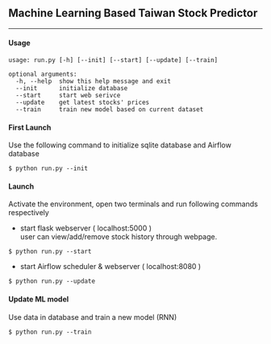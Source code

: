 ## Machine Learning Based Taiwan Stock Predictor
---
#### Usage
```
usage: run.py [-h] [--init] [--start] [--update] [--train]

optional arguments:
  -h, --help  show this help message and exit
  --init      initialize database
  --start     start web serivce
  --update    get latest stocks' prices
  --train     train new model based on current dataset
```
#### **First Launch**
Use the following command to initialize sqlite database and Airflow database
```
$ python run.py --init
```

#### Launch
Activate the environment, open two terminals and run following commands respectively
* start flask webserver ( localhost:5000 )  
user can view/add/remove stock history through webpage.
```
$ python run.py --start
```
* start Airflow scheduler & webserver ( localhost:8080 )
```
$ python run.py --update
```

#### Update ML model
Use data in database and train a new model (RNN)
```
$ python run.py --train
```